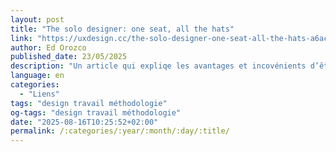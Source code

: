 ```yaml
---
layout: post
title: "The solo designer: one seat, all the hats"
link: "https://uxdesign.cc/the-solo-designer-one-seat-all-the-hats-a6ac5df0af32"
author: Ed Orozco
published_date: 23/05/2025
description: "Un article qui expliqe les avantages et incovénients d’être le seul designer dans une entreprise."
language: en
categories: 
  - "Liens"
tags: "design travail méthodologie"
og-tags: "design travail méthodologie"
date: "2025-08-16T10:25:52+02:00"
permalink: /:categories/:year/:month/:day/:title/
---
```

